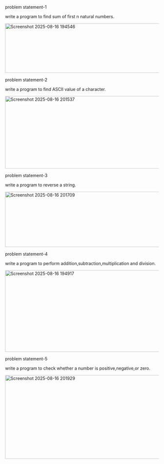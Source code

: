 problem statement-1

write a program to find sum of first n natural numbers.

<img width="1269" height="162" alt="Screenshot 2025-08-16 194546" src="https://github.com/user-attachments/assets/e72f00d7-d87f-4d76-b61c-879f48666a63" />

problem statement-2

write a program to find ASCII value of a character.

<img width="1338" height="237" alt="Screenshot 2025-08-16 201537" src="https://github.com/user-attachments/assets/3f22677d-688e-4598-b40e-cc2408fe7e17" />

problem statement-3

write a program to reverse a string.

<img width="1349" height="181" alt="Screenshot 2025-08-16 201709" src="https://github.com/user-attachments/assets/26b09038-481a-432a-a953-c6367de479e8" />

problem statement-4

write a program to perform addition,subtraction,multiplication and division.

<img width="1332" height="267" alt="Screenshot 2025-08-16 194917" src="https://github.com/user-attachments/assets/4be14ba0-d957-412b-8444-907e1d29b605" />

problem statement-5

write a program to check whether a number is positive,negative,or zero.

<img width="1415" height="274" alt="Screenshot 2025-08-16 201929" src="https://github.com/user-attachments/assets/fa4aee69-5fec-4c2f-8c78-e60d689f3740" />
